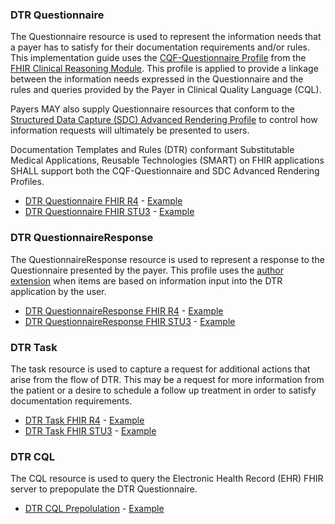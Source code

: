 ### DTR Questionnaire
The Questionnaire resource is used to represent the information needs that a payer has to satisfy for their documentation requirements and/or rules. This implementation guide uses the
[CQF-Questionnaire Profile](http://hl7.org/fhir/R4/cqf-questionnaire.html) from the [FHIR Clinical Reasoning Module](http://hl7.org/fhir/R4/clinicalreasoning-module.html). This profile is applied to provide a linkage between the information needs expressed in the Questionnaire and the rules and queries provided by the Payer in Clinical Quality Language (CQL).

Payers MAY also supply Questionnaire resources that conform to the [Structured Data Capture (SDC) Advanced Rendering Profile](http://hl7.org/fhir/uv/sdc/2019May/rendering.html) to control how information requests will ultimately be presented to users.

Documentation Templates and Rules (DTR) conformant Substitutable Medical Applications, Reusable Technologies (SMART) on FHIR applications SHALL support both the CQF-Questionnaire and SDC Advanced Rendering Profiles.

* [DTR Questionnaire FHIR R4](dtr-questionnaire-r4.html) - [Example](home-o2-questionnaire.html)
* [DTR Questionnaire FHIR STU3](STU3/dtr-questionnaire-stu3.html) - [Example](STU3/home-o2-questionnaire-stu3.html)

### DTR QuestionnaireResponse
The QuestionnaireResponse resource is used to represent a response to the Questionnaire presented by the payer. This profile uses the [author extension](http://www.hl7.org/implement/standards/fhir/extension-questionnaireresponse-author.html) when items are based on information input into the DTR application by the user.

* [DTR QuestionnaireResponse FHIR R4](dtr-questionnaireresponse-r4.html) - [Example](home-o2-questionnaireresponse.html)
* [DTR QuestionnaireResponse FHIR STU3](STU3/dtr-questionnaireresponse-stu3.html) - [Example](STU3/home-o2-questionnaireresponse-stu3.html)

### DTR Task
The task resource is used to capture a request for additional actions that arise from the flow of DTR. This may be a request for more information from the patient or a desire to schedule a follow up treatment in order to satisfy documentation requirements.

* [DTR Task FHIR R4](dtr-task-r4.html) - [Example](blood-gass-panel-task-r4.html)
* [DTR Task FHIR STU3](STU3/dtr-task-stu3.html) - [Example](STU3/blood-gass-panel-task-stu3.html)

### DTR CQL
The CQL resource is used to query the Electronic Health Record (EHR) FHIR server to prepopulate the DTR Questionnaire.
* [DTR CQL Prepolulation](specification__cql.html) - [Example](resources__home-o2-prepopulation.html)